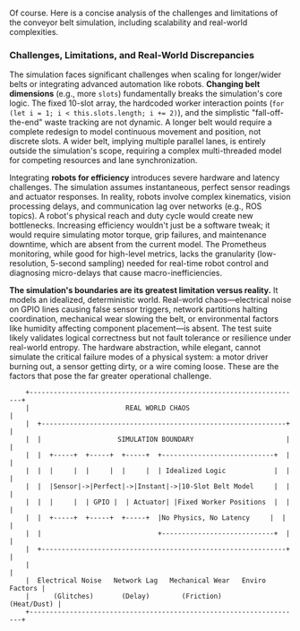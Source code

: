 Of course. Here is a concise analysis of the challenges and limitations of the conveyor belt simulation, including scalability and real-world complexities.

### Challenges, Limitations, and Real-World Discrepancies

The simulation faces significant challenges when scaling for longer/wider belts or integrating advanced automation like robots. **Changing belt dimensions** (e.g., more `slots`) fundamentally breaks the simulation's core logic. The fixed 10-slot array, the hardcoded worker interaction points (`for (let i = 1; i < this.slots.length; i += 2)`), and the simplistic "fall-off-the-end" waste tracking are not dynamic. A longer belt would require a complete redesign to model continuous movement and position, not discrete slots. A wider belt, implying multiple parallel lanes, is entirely outside the simulation's scope, requiring a complex multi-threaded model for competing resources and lane synchronization.

Integrating **robots for efficiency** introduces severe hardware and latency challenges. The simulation assumes instantaneous, perfect sensor readings and actuator responses. In reality, robots involve complex kinematics, vision processing delays, and communication lag over networks (e.g., ROS topics). A robot's physical reach and duty cycle would create new bottlenecks. Increasing efficiency wouldn't just be a software tweak; it would require simulating motor torque, grip failures, and maintenance downtime, which are absent from the current model. The Prometheus monitoring, while good for high-level metrics, lacks the granularity (low-resolution, 5-second sampling) needed for real-time robot control and diagnosing micro-delays that cause macro-inefficiencies.

**The simulation's boundaries are its greatest limitation versus reality.** It models an idealized, deterministic world. Real-world chaos—electrical noise on GPIO lines causing false sensor triggers, network partitions halting coordination, mechanical wear slowing the belt, or environmental factors like humidity affecting component placement—is absent. The test suite likely validates logical correctness but not fault tolerance or resilience under real-world entropy. The hardware abstraction, while elegant, cannot simulate the critical failure modes of a physical system: a motor driver burning out, a sensor getting dirty, or a wire coming loose. These are the factors that pose the far greater operational challenge.

```
    +--------------------------------------------------------------------+
    |                        REAL WORLD CHAOS                            |
    |  +-------------------------------------------------------------+  |
    |  |                   SIMULATION BOUNDARY                       |  |
    |  |  +-----+  +-----+  +-----+  +----------------------------+  |  |
    |  |  |     |  |     |  |     |  | Idealized Logic            |  |  |
    |  |  |Sensor|->|Perfect|->|Instant|->|10-Slot Belt Model     |  |  |
    |  |  |     |  | GPIO |  | Actuator| |Fixed Worker Positions  |  |  |
    |  |  +-----+  +-----+  +-----+  |No Physics, No Latency     |  |  |
    |  |                             +----------------------------+  |  |
    |  +-------------------------------------------------------------+  |
    |                                                                   |
    |  Electrical Noise   Network Lag   Mechanical Wear   Enviro Factors |
    |      (Glitches)       (Delay)        (Friction)       (Heat/Dust) |
    +--------------------------------------------------------------------+
```